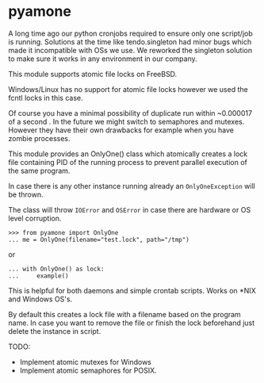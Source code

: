 # pyamone

A long time ago our python cronjobs required to ensure only one script/job is running.
Solutions at the time like tendo.singleton had minor bugs which made it incompatible with OSs we use.
We reworked the singleton solution to make sure it works in any environment in our company.

This module supports atomic file locks on FreeBSD.

Windows/Linux has no support for atomic file locks however we used the fcntl locks in this case.

Of course you have a minimal possibility of duplicate run within ~0.000017 of a second
.
In the future we might switch to semaphores and mutexes. However they have their own drawbacks for example when you have zombie processes.

This module provides an OnlyOne() class which atomically creates a lock file containing PID of the running process to prevent parallel execution of the same program.

In case there is any other instance running already an `OnlyOneException` will be thrown.

The class will throw `IOError` and `OSError` in case there are hardware or OS level corruption.

    >>> from pyamone import OnlyOne
    ... me = OnlyOne(filename="test.lock", path="/tmp")

or
    
    ... with OnlyOne() as lock:
    ...     example()
    
This is helpful for both daemons and simple crontab scripts. Works on *NIX and Windows OS's.

By default this creates a lock file with a filename based on the program name.
In case you want to remove the file or finish the lock beforehand just delete the instance in script.

TODO:

- Implement atomic mutexes for Windows
- Implement atomic semaphores for POSIX.
